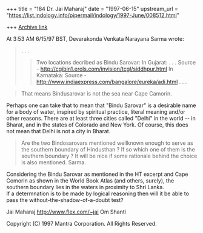 +++
title = "184 Dr. Jai Maharaj"
date = "1997-06-15"
upstream_url = "https://list.indology.info/pipermail/indology/1997-June/008512.html"

+++
[Archive link](https://list.indology.info/pipermail/indology/1997-June/008512.html)

At 3:53 AM 6/15/97 BST, 
Devarakonda Venkata Narayana Sarma <narayana at hd1.vsnl.net.in> wrote:
> . . .
>> Two locations decribed as Bindu Sarovar:
> In Gujarat:
>> . . . 
>> Source - http://cgibin1.erols.com/invision/tcgl/siddhpur.html
>> In Karnataka:
>> Source - http://www.indiaexpress.com/bangalore/eureka/adi.html
>> . . .

> That means Bindusarovar is not the sea near Cape Camorin.

Perhaps one can take that to mean that "Bindu Sarovar" is a 
desirable name for a body of water, inspired by spiritual practice,
literal meaning and/or other reasons.  There are at least three 
cities called "Delhi" in the world -- in Bharat, and in the states 
of Colorado and New York.  Of course, this does not mean that 
Delhi is not a city in Bharat.

> Are the two Bindosarovars mentioned wellknown enough to serve
> as the southern boundary of Hindusthan ? If so which one of them
> is the southern boundary ? It will be nice if some rationale
> behind the choice is also mentioned.
> Sarma.

Considering the Bindu Sarovar as mentioned in the HT excerpt and
Cape Comorin as shown in the World Book Atlas (and others, surely),
the southern boundary lies in the waters in proximity to Shri Lanka.  
If a determnation is to be made by logical reasoning then will it 
be able to pass the without-the-shadow-of-a-doubt test? 

Jai Maharaj
http://www.flex.com/~jai
Om Shanti

Copyright (C) 1997 Mantra Corporation. All Rights Reserved.






